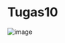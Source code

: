 # Tugas10
![image](https://user-images.githubusercontent.com/17181289/109824044-0c9ea300-7c6b-11eb-8482-f30c3197a6c7.png)
